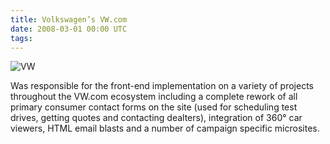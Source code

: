 ```yaml
---
title: Volkswagen’s VW.com
date: 2008-03-01 00:00 UTC
tags:
---
```


![VW](/images/portfolio/vw.com.jpg)

Was responsible for the front-end implementation on a variety of projects throughout the VW.com ecosystem including a complete rework of all primary consumer contact forms on the site (used for scheduling test drives, getting quotes and contacting dealters), integration of 360° car viewers, HTML email blasts and a number of campaign specific microsites.
